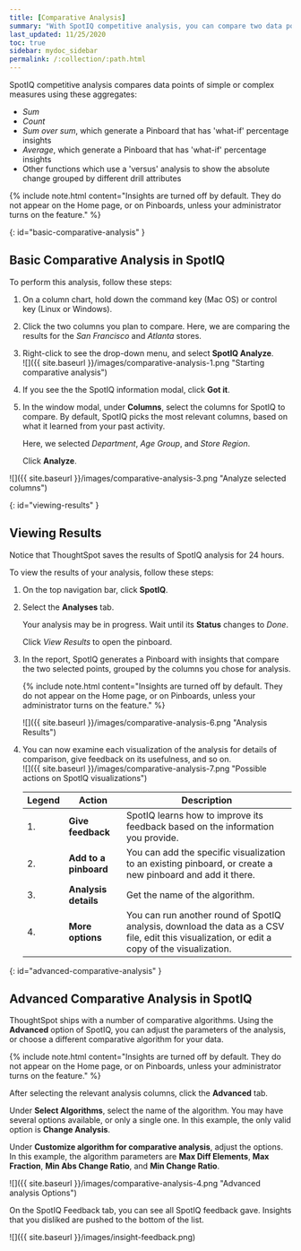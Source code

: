 ```yaml
---
title: [Comparative Analysis]
summary: "With SpotIQ competitive analysis, you can compare two data points for complex measures."
last_updated: 11/25/2020
toc: true
sidebar: mydoc_sidebar
permalink: /:collection/:path.html
---
```


SpotIQ competitive analysis compares data points of simple or complex measures using these aggregates:  
  * _Sum_
  * _Count_
  * _Sum over sum_, which generate a Pinboard that has 'what-if' percentage insights
  * _Average_, which generate a Pinboard that has 'what-if' percentage insights
  * Other functions which use a 'versus' analysis to show the absolute change grouped by different drill attributes

  {% include note.html content="Insights are turned off by default. They do not appear on the Home page, or on Pinboards, unless your administrator turns on the feature." %}


{: id="basic-comparative-analysis" }
## Basic Comparative Analysis in SpotIQ ##

To perform this analysis, follow these steps:  

1. On a column chart, hold down the command key \(Mac OS\) or control key \(Linux or Windows\).  

2. Click the two columns you plan to compare. Here, we are comparing the results for the _San Francisco_ and _Atlanta_ stores.

3. Right-click to see the drop-down menu, and select **SpotIQ Analyze**.  
   ![]({{ site.baseurl }}/images/comparative-analysis-1.png "Starting comparative analysis")

4. If you see the the SpotIQ information modal, click **Got it**.
   <!--![]({{ site.baseurl }}/images/comparative-analysis-2.png "Got it")-->

5. In the window modal, under **Columns**, select the columns for SpotIQ to compare. By default, SpotIQ picks the most relevant columns, based on what it learned from your past activity.  

   Here, we selected _Department_, _Age Group_, and _Store Region_.  

   Click **Analyze**.   

  ![]({{ site.baseurl }}/images/comparative-analysis-3.png "Analyze selected columns")

{: id="viewing-results" }
## Viewing Results ##

Notice that ThoughtSpot saves the results of SpotIQ analysis for 24 hours.

To view the results of your analysis, follow these steps:  

1. On the top navigation bar, click **SpotIQ**.  

2. Select the **Analyses** tab.  

   Your analysis may be in progress. Wait until its **Status** changes to _Done_.

    Click _View Results_ to open the pinboard.

3. In the report, SpotIQ generates a Pinboard with insights that compare the two selected points, grouped by the columns you chose for analysis.

   {% include note.html content="Insights are turned off by default. They do not appear on the Home page, or on Pinboards, unless your administrator turns on the feature." %}


    ![]({{ site.baseurl }}/images/comparative-analysis-6.png "Analysis Results")

4. You can now examine each visualization of the analysis for details of comparison, give feedback on its usefulness, and so on.  
  ![]({{ site.baseurl }}/images/comparative-analysis-7.png "Possible actions on SpotIQ visualizations")


   | Legend | Action | Description |
   | --- | --- | --- |
   | 1. | **Give feedback** | SpotIQ learns how to improve its feedback based on the information you provide. |
   | 2. | **Add to a pinboard** | You can add the specific visualization to an existing pinboard, or create a new pinboard and add it there. |
   | 3. | **Analysis details** | Get the name of the algorithm. |
   | 4. | **More options** | You can run another round of SpotIQ analysis, download the data as a CSV file, edit this visualization, or edit a copy of the visualization. |

{: id="advanced-comparative-analysis" }
## Advanced Comparative Analysis in SpotIQ ##

ThoughtSpot ships with a number of comparative algorithms. Using the **Advanced** option of SpotIQ, you can adjust the parameters of the analysis, or choose a different comparative algorithm for your data.  

{% include note.html content="Insights are turned off by default. They do not appear on the Home page, or on Pinboards, unless your administrator turns on the feature." %}

After selecting the relevant analysis columns, click the **Advanced** tab.  

Under **Select Algorithms**, select the name of the algorithm. You may have several options available, or only a single one. In this example, the only valid option is **Change Analysis**.  

Under **Customize algorithm for comparative analysis**, adjust the options. In this example, the algorithm parameters are __Max Diff Elements__, __Max Fraction__, __Min Abs Change Ratio__, and __Min Change Ratio__.

![]({{ site.baseurl }}/images/comparative-analysis-4.png "Advanced analysis Options")

On the SpotIQ Feedback tab, you can see all SpotIQ feedback gave. Insights that you disliked are pushed to the bottom of the list.

![]({{ site.baseurl }}/images/insight-feedback.png)
